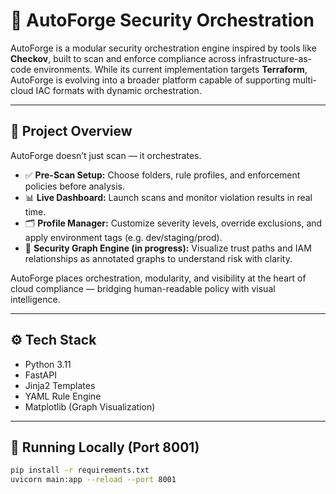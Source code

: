 # 🔐 AutoForge Security Orchestration

AutoForge is a modular security orchestration engine inspired by tools like **Checkov**, built to scan and enforce compliance across infrastructure-as-code environments. While its current implementation targets **Terraform**, AutoForge is evolving into a broader platform capable of supporting multi-cloud IAC formats with dynamic orchestration.

---

## 🧩 Project Overview

AutoForge doesn’t just scan — it orchestrates.

- ✅ **Pre-Scan Setup:** Choose folders, rule profiles, and enforcement policies before analysis.
- 📊 **Live Dashboard:** Launch scans and monitor violation results in real time.
- 🗂️ **Profile Manager:** Customize severity levels, override exclusions, and apply environment tags (e.g. dev/staging/prod).
- 🧠 **Security Graph Engine (in progress):** Visualize trust paths and IAM relationships as annotated graphs to understand risk with clarity.

AutoForge places orchestration, modularity, and visibility at the heart of cloud compliance — bridging human-readable policy with visual intelligence.

---

## ⚙️ Tech Stack

- Python 3.11
- FastAPI
- Jinja2 Templates
- YAML Rule Engine
- Matplotlib (Graph Visualization)

---

## 🚀 Running Locally (Port 8001)

```bash
pip install -r requirements.txt
uvicorn main:app --reload --port 8001